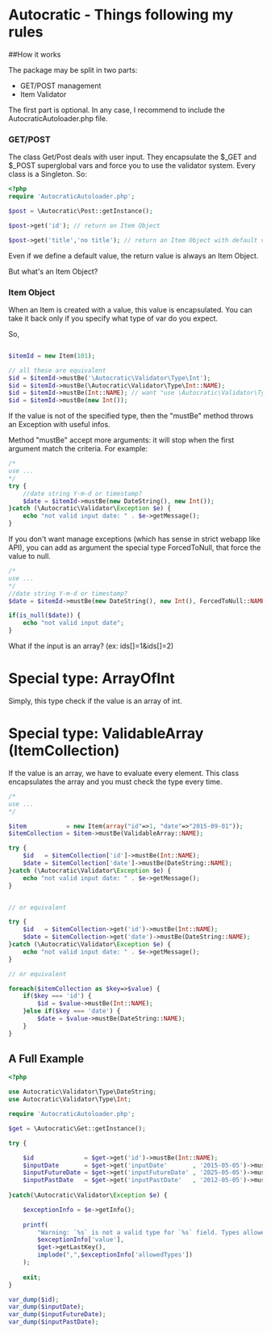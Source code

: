 # Autocratic - Things following my rules

##How it works

The package may be split in two parts:
- GET/POST management
- Item Validator

The first part is optional. In any case, I recommend to include the AutocraticAutoloader.php file.

### GET/POST

The class Get/Post deals with user input.
They encapsulate the $_GET and $_POST superglobal vars and force you to use the validator system.
Every class is a Singleton. So:

```php
<?php
require 'AutocraticAutoloader.php';

$post = \Autocratic\Post::getInstance();

$post->get('id'); // return an Item Object

$post->get('title','no title'); // return an Item Object with default value "no title"
```
Even if we define a default value, the return value is always an Item Object.

But what's an Item Object?

### Item Object

When an Item is created with a value, this value is encapsulated. 
You can take it back only if you specify what type of var do you expect.

So,

```php

$itemId = new Item(101);

// all these are equivalent
$id = $itemId->mustBe('\Autocratic\Validator\Type\Int');
$id = $itemId->mustBe(\Autocratic\Validator\Type\Int::NAME);
$id = $itemId->mustBe(Int::NAME); // want "use \Autocratic\Validator\Type\Int"
$id = $itemId->mustBe(new Int());

```

If the value is not of the specified type, then the "mustBe" method throws an Exception with useful infos.

Method "mustBe" accept more arguments: it will stop when the first argument match the criteria.
For example:

```php
/*
use ...
*/
try {
    //date string Y-m-d or timestamp?
    $date = $itemId->mustBe(new DateString(), new Int()); 
}catch (\Autocratic\Validator\Exception $e) {
    echo "not valid input date: " . $e->getMessage();
}

```
If you don't want manage exceptions (which has sense in strict webapp like API),
you can add as argument the special type ForcedToNull, that force the value to null.

```php
/*
use ...
*/
//date string Y-m-d or timestamp?
$date = $itemId->mustBe(new DateString(), new Int(), ForcedToNull::NAME);

if(is_null($date)) {
    echo "not valid input date";
}

```

What if the input is an array? (ex: ids[]=1&ids[]=2)

# Special type: ArrayOfInt

Simply, this type check if the value is an array of int.

# Special type: ValidableArray (ItemCollection)

If the value is an array, we have to evaluate every element.
This class encapsulates the array and you must check the type every time.

```php
/*
use ...
*/

$item           = new Item(array("id"=>1, "date"=>"2015-09-01"));
$itemCollection = $item->mustBe(ValidableArray::NAME);

try {
    $id   = $itemCollection['id']->mustBe(Int::NAME);
    $date = $itemCollection['date']->mustBe(DateString::NAME);
}catch (\Autocratic\Validator\Exception $e) {
    echo "not valid input date: " . $e->getMessage();
}


// or equivalent

try {
    $id   = $itemCollection->get('id')->mustBe(Int::NAME);
    $date = $itemCollection->get('date')->mustBe(DateString::NAME);
}catch (\Autocratic\Validator\Exception $e) {
    echo "not valid input date: " . $e->getMessage();
}

// or equivalent

foreach($itemCollection as $key=>$value) {
    if($key === 'id') {
        $id = $value->mustBe(Int::NAME);
    }else if($key === 'date') {
        $date = $value->mustBe(DateString::NAME);
    }
}

```
## A Full Example

```php
<?php

use Autocratic\Validator\Type\DateString;
use Autocratic\Validator\Type\Int;

require 'AutocraticAutoloader.php';

$get = \Autocratic\Get::getInstance();

try {

    $id              = $get->get('id')->mustBe(Int::NAME);
    $inputDate       = $get->get('inputDate'       , '2015-05-05')->mustBe(DateString::NAME);
    $inputFutureDate = $get->get('inputFutureDate' , '2025-05-05')->mustBe(new DateString('now'));
    $inputPastDate   = $get->get('inputPastDate'   , '2012-05-05')->mustBe(new DateString(null,'now'));
    
}catch(\Autocratic\Validator\Exception $e) {

    $exceptionInfo = $e->getInfo();
    
    printf(
        "Warning: `%s` is not a valid type for `%s` field. Types allowed are `%s`",
        $exceptionInfo['value'],
        $get->getLastKey(),
        implode(",",$exceptionInfo['allowedTypes'])
    );
    
    exit;
}

var_dump($id);
var_dump($inputDate);
var_dump($inputFutureDate);
var_dump($inputPastDate);
```

